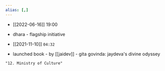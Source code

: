 ```yaml
---
alias: [,]
---
```


- [[2022-06-16]] 19:00
- dhara - flagship initiative

- [[2021-11-10]] `04:32`
- launched book - by [[jaidev]] - gita govinda: jaydeva's divine odyssey
```query
"12. Ministry of Culture"
```